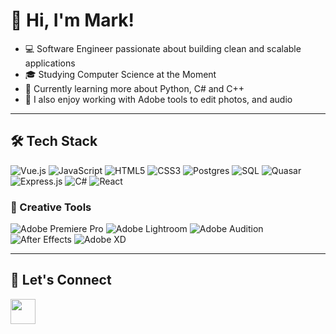 # 👋 Hi, I'm Mark!

- 💻 Software Engineer passionate about building clean and scalable applications  
- 🎓 Studying Computer Science at the Moment
- 🌱 Currently learning more about Python, C# and C++ 
- 🎥 I also enjoy working with Adobe tools to edit photos, and audio  

---

## 🛠 Tech Stack

![Vue.js](https://img.shields.io/badge/Vue.js-35495E?style=for-the-badge&logo=vuedotjs&logoColor=4FC08D)
![JavaScript](https://img.shields.io/badge/JavaScript-323330?style=for-the-badge&logo=javascript&logoColor=F7DF1E)
![HTML5](https://img.shields.io/badge/HTML5-E34F26?style=for-the-badge&logo=html5&logoColor=white)
![CSS3](https://img.shields.io/badge/CSS3-1572B6?style=for-the-badge&logo=css3&logoColor=white)
![Postgres](https://img.shields.io/badge/Postgres-316192?style=for-the-badge&logo=postgresql&logoColor=white)
![SQL](https://img.shields.io/badge/SQL-003B57?style=for-the-badge&logo=databricks&logoColor=white)
![Quasar](https://img.shields.io/badge/Quasar-050A14?style=for-the-badge&logo=quasar&logoColor=00B4FF)
![Express.js](https://img.shields.io/badge/Express.js-404D59?style=for-the-badge)
![C#](https://img.shields.io/badge/C%23-239120?style=for-the-badge&logo=c-sharp&logoColor=white)
![React](https://img.shields.io/badge/React-20232A?style=for-the-badge&logo=react&logoColor=61DAFB)

### 🎨 Creative Tools
![Adobe Premiere Pro](https://img.shields.io/badge/Adobe%20Premiere%20Pro-9999FF?style=for-the-badge&logo=adobepremierepro&logoColor=white)
![Adobe Lightroom](https://img.shields.io/badge/Adobe%20Lightroom-31A8FF?style=for-the-badge&logo=adobelightroom&logoColor=white)
![Adobe Audition](https://img.shields.io/badge/Adobe%20Audition-9999FF?style=for-the-badge&logo=adobeaudition&logoColor=white)
![After Effects](https://img.shields.io/badge/After%20Effects-9999FF?style=for-the-badge&logo=adobeaftereffects&logoColor=white)
![Adobe XD](https://img.shields.io/badge/Adobe%20XD-FF61F6?style=for-the-badge&logo=adobexd&logoColor=white)

---

## 🤝 Let's Connect

[<img src="https://cdn.jsdelivr.net/gh/devicons/devicon/icons/linkedin/linkedin-original.svg" width="40" height="40"/>](https://www.linkedin.com/in/mark-stessl-820848207/)

